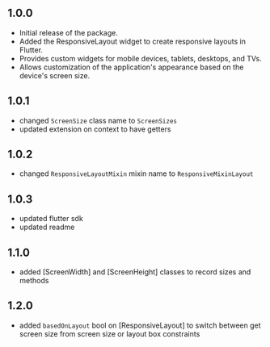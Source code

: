 ## 1.0.0

* Initial release of the package. 
* Added the  ResponsiveLayout  widget to create responsive layouts in Flutter. 
* Provides custom widgets for mobile devices, tablets, desktops, and TVs. 
* Allows customization of the application's appearance based on the device's screen size.

## 1.0.1

* changed `ScreenSize` class name to `ScreenSizes`
* updated extension on context to have getters

## 1.0.2

* changed `ResponsiveLayoutMixin` mixin name to `ResponsiveMixinLayout`

## 1.0.3

* updated flutter sdk
* updated readme

## 1.1.0

* added [ScreenWidth] and [ScreenHeight] classes to record sizes and methods

## 1.2.0

* added `basedOnLayout` bool on [ResponsiveLayout] to switch between get screen size from screen size or layout box constraints
